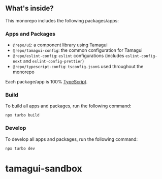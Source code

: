 ## What's inside?

This monorepo includes the following packages/apps:

### Apps and Packages

- `@repo/ui`: a component library using Tamagui
- `@repo/tamagui-config`: the common configuration for Tamagui
- `@repo/eslint-config`: `eslint` configurations (includes `eslint-config-next` and `eslint-config-prettier`)
- `@repo/typescript-config`: `tsconfig.json`s used throughout the monorepo

Each package/app is 100% [TypeScript](https://www.typescriptlang.org/).

### Build

To build all apps and packages, run the following command:

```
npx turbo build
```

### Develop

To develop all apps and packages, run the following command:

```
npx turbo dev
```
# tamagui-sandbox
